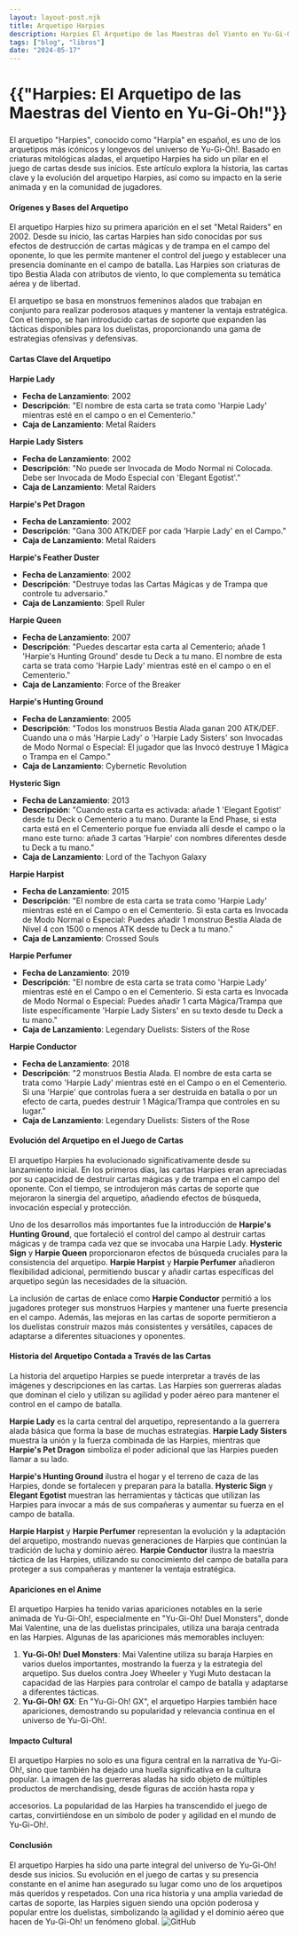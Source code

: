 ```yaml
---
layout: layout-post.njk
title: Arquetipo Harpies
description: Harpies El Arquetipo de las Maestras del Viento en Yu-Gi-Oh!
tags: ["blog", "libros"]
date: "2024-05-17"
---
```


# {{"Harpies: El Arquetipo de las Maestras del Viento en Yu-Gi-Oh!"}}
### 

El arquetipo "Harpies", conocido como "Harpía" en español, es uno de los arquetipos más icónicos y longevos del universo de Yu-Gi-Oh!. Basado en criaturas mitológicas aladas, el arquetipo Harpies ha sido un pilar en el juego de cartas desde sus inicios. Este artículo explora la historia, las cartas clave y la evolución del arquetipo Harpies, así como su impacto en la serie animada y en la comunidad de jugadores.

#### Orígenes y Bases del Arquetipo

El arquetipo Harpies hizo su primera aparición en el set "Metal Raiders" en 2002. Desde su inicio, las cartas Harpies han sido conocidas por sus efectos de destrucción de cartas mágicas y de trampa en el campo del oponente, lo que les permite mantener el control del juego y establecer una presencia dominante en el campo de batalla. Las Harpies son criaturas de tipo Bestia Alada con atributos de viento, lo que complementa su temática aérea y de libertad.

El arquetipo se basa en monstruos femeninos alados que trabajan en conjunto para realizar poderosos ataques y mantener la ventaja estratégica. Con el tiempo, se han introducido cartas de soporte que expanden las tácticas disponibles para los duelistas, proporcionando una gama de estrategias ofensivas y defensivas.

#### Cartas Clave del Arquetipo

**Harpie Lady**
- **Fecha de Lanzamiento**: 2002
- **Descripción**: "El nombre de esta carta se trata como 'Harpie Lady' mientras esté en el campo o en el Cementerio."
- **Caja de Lanzamiento**: Metal Raiders

**Harpie Lady Sisters**
- **Fecha de Lanzamiento**: 2002
- **Descripción**: "No puede ser Invocada de Modo Normal ni Colocada. Debe ser Invocada de Modo Especial con 'Elegant Egotist'."
- **Caja de Lanzamiento**: Metal Raiders

**Harpie's Pet Dragon**
- **Fecha de Lanzamiento**: 2002
- **Descripción**: "Gana 300 ATK/DEF por cada 'Harpie Lady' en el Campo."
- **Caja de Lanzamiento**: Metal Raiders

**Harpie's Feather Duster**
- **Fecha de Lanzamiento**: 2002
- **Descripción**: "Destruye todas las Cartas Mágicas y de Trampa que controle tu adversario."
- **Caja de Lanzamiento**: Spell Ruler

**Harpie Queen**
- **Fecha de Lanzamiento**: 2007
- **Descripción**: "Puedes descartar esta carta al Cementerio; añade 1 'Harpie's Hunting Ground' desde tu Deck a tu mano. El nombre de esta carta se trata como 'Harpie Lady' mientras esté en el campo o en el Cementerio."
- **Caja de Lanzamiento**: Force of the Breaker

**Harpie's Hunting Ground**
- **Fecha de Lanzamiento**: 2005
- **Descripción**: "Todos los monstruos Bestia Alada ganan 200 ATK/DEF. Cuando una o más 'Harpie Lady' o 'Harpie Lady Sisters' son Invocadas de Modo Normal o Especial: El jugador que las Invocó destruye 1 Mágica o Trampa en el Campo."
- **Caja de Lanzamiento**: Cybernetic Revolution

**Hysteric Sign**
- **Fecha de Lanzamiento**: 2013
- **Descripción**: "Cuando esta carta es activada: añade 1 'Elegant Egotist' desde tu Deck o Cementerio a tu mano. Durante la End Phase, si esta carta está en el Cementerio porque fue enviada allí desde el campo o la mano este turno: añade 3 cartas 'Harpie' con nombres diferentes desde tu Deck a tu mano."
- **Caja de Lanzamiento**: Lord of the Tachyon Galaxy

**Harpie Harpist**
- **Fecha de Lanzamiento**: 2015
- **Descripción**: "El nombre de esta carta se trata como 'Harpie Lady' mientras esté en el Campo o en el Cementerio. Si esta carta es Invocada de Modo Normal o Especial: Puedes añadir 1 monstruo Bestia Alada de Nivel 4 con 1500 o menos ATK desde tu Deck a tu mano."
- **Caja de Lanzamiento**: Crossed Souls

**Harpie Perfumer**
- **Fecha de Lanzamiento**: 2019
- **Descripción**: "El nombre de esta carta se trata como 'Harpie Lady' mientras esté en el Campo o en el Cementerio. Si esta carta es Invocada de Modo Normal o Especial: Puedes añadir 1 carta Mágica/Trampa que liste específicamente 'Harpie Lady Sisters' en su texto desde tu Deck a tu mano."
- **Caja de Lanzamiento**: Legendary Duelists: Sisters of the Rose

**Harpie Conductor**
- **Fecha de Lanzamiento**: 2018
- **Descripción**: "2 monstruos Bestia Alada. El nombre de esta carta se trata como 'Harpie Lady' mientras esté en el Campo o en el Cementerio. Si una 'Harpie' que controlas fuera a ser destruida en batalla o por un efecto de carta, puedes destruir 1 Mágica/Trampa que controles en su lugar."
- **Caja de Lanzamiento**: Legendary Duelists: Sisters of the Rose

#### Evolución del Arquetipo en el Juego de Cartas

El arquetipo Harpies ha evolucionado significativamente desde su lanzamiento inicial. En los primeros días, las cartas Harpies eran apreciadas por su capacidad de destruir cartas mágicas y de trampa en el campo del oponente. Con el tiempo, se introdujeron más cartas de soporte que mejoraron la sinergia del arquetipo, añadiendo efectos de búsqueda, invocación especial y protección.

Uno de los desarrollos más importantes fue la introducción de **Harpie's Hunting Ground**, que fortaleció el control del campo al destruir cartas mágicas y de trampa cada vez que se invocaba una Harpie Lady. **Hysteric Sign** y **Harpie Queen** proporcionaron efectos de búsqueda cruciales para la consistencia del arquetipo. **Harpie Harpist** y **Harpie Perfumer** añadieron flexibilidad adicional, permitiendo buscar y añadir cartas específicas del arquetipo según las necesidades de la situación.

La inclusión de cartas de enlace como **Harpie Conductor** permitió a los jugadores proteger sus monstruos Harpies y mantener una fuerte presencia en el campo. Además, las mejoras en las cartas de soporte permitieron a los duelistas construir mazos más consistentes y versátiles, capaces de adaptarse a diferentes situaciones y oponentes.

#### Historia del Arquetipo Contada a Través de las Cartas

La historia del arquetipo Harpies se puede interpretar a través de las imágenes y descripciones en las cartas. Las Harpies son guerreras aladas que dominan el cielo y utilizan su agilidad y poder aéreo para mantener el control en el campo de batalla.

**Harpie Lady** es la carta central del arquetipo, representando a la guerrera alada básica que forma la base de muchas estrategias. **Harpie Lady Sisters** muestra la unión y la fuerza combinada de las Harpies, mientras que **Harpie's Pet Dragon** simboliza el poder adicional que las Harpies pueden llamar a su lado.

**Harpie's Hunting Ground** ilustra el hogar y el terreno de caza de las Harpies, donde se fortalecen y preparan para la batalla. **Hysteric Sign** y **Elegant Egotist** muestran las herramientas y tácticas que utilizan las Harpies para invocar a más de sus compañeras y aumentar su fuerza en el campo de batalla.

**Harpie Harpist** y **Harpie Perfumer** representan la evolución y la adaptación del arquetipo, mostrando nuevas generaciones de Harpies que continúan la tradición de lucha y dominio aéreo. **Harpie Conductor** ilustra la maestría táctica de las Harpies, utilizando su conocimiento del campo de batalla para proteger a sus compañeras y mantener la ventaja estratégica.

#### Apariciones en el Anime

El arquetipo Harpies ha tenido varias apariciones notables en la serie animada de Yu-Gi-Oh!, especialmente en "Yu-Gi-Oh! Duel Monsters", donde Mai Valentine, una de las duelistas principales, utiliza una baraja centrada en las Harpies. Algunas de las apariciones más memorables incluyen:

1. **Yu-Gi-Oh! Duel Monsters**: Mai Valentine utiliza su baraja Harpies en varios duelos importantes, mostrando la fuerza y la estrategia del arquetipo. Sus duelos contra Joey Wheeler y Yugi Muto destacan la capacidad de las Harpies para controlar el campo de batalla y adaptarse a diferentes tácticas.
2. **Yu-Gi-Oh! GX**: En "Yu-Gi-Oh! GX", el arquetipo Harpies también hace apariciones, demostrando su popularidad y relevancia continua en el universo de Yu-Gi-Oh!.

#### Impacto Cultural

El arquetipo Harpies no solo es una figura central en la narrativa de Yu-Gi-Oh!, sino que también ha dejado una huella significativa en la cultura popular. La imagen de las guerreras aladas ha sido objeto de múltiples productos de merchandising, desde figuras de acción hasta ropa y

 accesorios. La popularidad de las Harpies ha transcendido el juego de cartas, convirtiéndose en un símbolo de poder y agilidad en el mundo de Yu-Gi-Oh!.

#### Conclusión

El arquetipo Harpies ha sido una parte integral del universo de Yu-Gi-Oh! desde sus inicios. Su evolución en el juego de cartas y su presencia constante en el anime han asegurado su lugar como uno de los arquetipos más queridos y respetados. Con una rica historia y una amplia variedad de cartas de soporte, las Harpies siguen siendo una opción poderosa y popular entre los duelistas, simbolizando la agilidad y el dominio aéreo que hacen de Yu-Gi-Oh! un fenómeno global.
![GitHub](/img/yugioh_logo.png)
